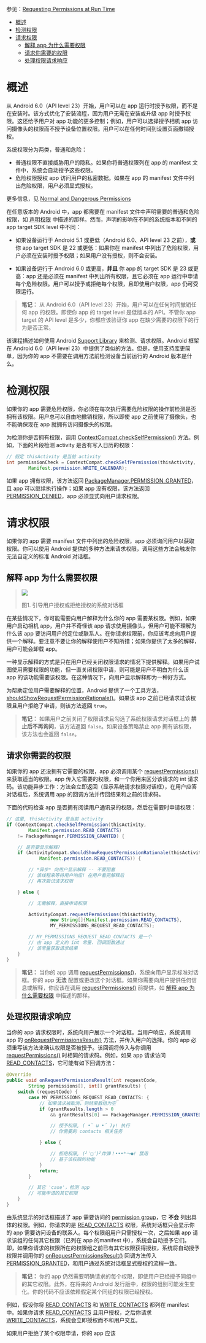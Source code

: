 参见：[Requesting Permissions at Run Time](https://developer.android.com/training/permissions/requesting.html)

- [概述](#%E6%A6%82%E8%BF%B0)
- [检测权限](#%E6%A3%80%E6%B5%8B%E6%9D%83%E9%99%90)
- [请求权限](#%E8%AF%B7%E6%B1%82%E6%9D%83%E9%99%90)
    - [解释 app 为什么需要权限](#%E8%A7%A3%E9%87%8A-app-%E4%B8%BA%E4%BB%80%E4%B9%88%E9%9C%80%E8%A6%81%E6%9D%83%E9%99%90)
    - [请求你需要的权限](#%E8%AF%B7%E6%B1%82%E4%BD%A0%E9%9C%80%E8%A6%81%E7%9A%84%E6%9D%83%E9%99%90)
    - [处理权限请求响应](#%E5%A4%84%E7%90%86%E6%9D%83%E9%99%90%E8%AF%B7%E6%B1%82%E5%93%8D%E5%BA%94)

# 概述

从 Android 6.0（API level 23）开始，用户可以在 app 运行时授予权限，而不是在安装时。该方式优化了安装流程，因为用户无需在安装或升级 app 时授予权限。这还给予用户对 app 功能的更多控制；例如，用户可以选择授予相机 app 访问摄像头的权限而不授予设备位置权限。用户可以在任何时间到设置页面撤销授权。

系统权限分为两类，普通和危险：

- 普通权限不直接威胁用户的隐私。如果你将普通权限列在 app 的 manifest 文件中，系统会自动授予这些权限。
- 危险权限授权 app 访问用户的私密数据。如果在 app 的 manifest 文件中列出危险权限，用户必须显式授权。

更多信息，见 [Normal and Dangerous Permissions](https://developer.android.com/guide/topics/permissions/requesting.html#normal-dangerous)

在任意版本的 Android 中，app 都需要在 manifest 文件中声明需要的普通和危险权限，如 [声明权限](01-声明权限.md) 中描述的那样。然而，声明的影响在不同的系统版本和不同的 app target SDK level 中不同：

- 如果设备运行于 Android 5.1 或更低（Android 6.0、API level 23 之前），**或** 你 app target SDK 是 22 或更低：如果你在 manifest 中列出了危险权限，用户必须在安装时授予权限；如果用户没有授权，则不会安装。

- 如果设备运行于 Android 6.0 或更高，**并且** 你 app 的 target SDK 是 23 或更高：app 还是必须在 manifest 中列出所有权限，且它必须在 app 运行中申请每个危险权限。用户可以授予或拒绝每个权限，且即使用户权限，app 仍可受限运行。

> **笔记：** 从 Android 6.0（API level 23）开始，用户可以在任何时间撤销任何 app 的权限。即使你 app 的 target level 是低版本的 API。不管你 app target 的 API level 是多少，你都应该验证你 app 在缺少需要的权限下的行为是否正常。

该课程描述如何使用 Android [Support Library](https://developer.android.com/tools/support-library/index.html) 来检测、请求权限。Android 框架在 Android 6.0（API level 23）中提供了类似的方法。但是，使用支持库更简单，因为你的 app 不需要在调用方法前检测设备当前运行的 Android 版本是什么。

# 检测权限

如果你的 app 需要危险权限，你必须在每次执行需要危险权限的操作前检测是否拥有该权限。用户总可以自由地撤销权限，所以即使 app 之前使用了摄像头，也不能确保现在 app 就拥有访问摄像头的权限。

为检测你是否拥有权限，调用 [ContextCompat.checkSelfPermission()](https://developer.android.com/reference/android/support/v4/content/ContextCompat.html#checkSelfPermission(android.content.Context,%20java.lang.String)) 方法。例如，下面的片段检测 activity 是否有写入日历的权限：

```java
// 假定 thisActivity 是当前 activity
int permissionCheck = ContextCompat.checkSelfPermission(thisActivity,
        Manifest.permission.WRITE_CALENDAR);
```

如果 app 拥有权限，该方法返回 [PackageManager.PERMISSION_GRANTED](https://developer.android.com/reference/android/content/pm/PackageManager.html#PERMISSION_GRANTED)，且 app 可以继续执行操作；如果 app 没有权限，该方法返回 [PERMISSION_DENIED](https://developer.android.com/reference/android/content/pm/PackageManager.html#PERMISSION_DENIED)，app 必须显式向用户请求权限。

# 请求权限

如果你的 app 需要 manifest 文件中列出的危险权限，app 必须询问用户以获取权限。你可以使用 Android 提供的多种方法来请求权限，调用这些方法会触发你无法自定义的标准 Android 对话框。

## 解释 app 为什么需要权限

> ![](https://developer.android.com/images/training/permissions/request_permission_dialog.png)
>
> 图1. 引导用户授权或拒绝授权的系统对话框

在某些情况下，你可能需要向用户解释为什么你的 app 需要某权限。例如，如果用户启动相机 app，用户并不奇怪该 app 请求使用摄像头，但用户可能不理解为什么该 app 要访问用户的定位或联系人。在你请求权限前，你应该考虑向用户提供一个解释。要注意不要让你的解释使用户不知所措；如果你提供了太多的解释，用户可能会卸载 app。

一种显示解释的方式是只在用户已经关闭权限请求的情况下提供解释。如果用户试图使用需要权限的功能，但一直关闭权限申请，则可能是用户不明白为什么该 app 的该功能需要该权限。在这种情况下，向用户显示解释即为一种好方式。

为帮助定位用户需要解释的位置，Android 提供了一个工具方法，[shouldShowRequestPermissionRationale()](https://developer.android.com/reference/android/support/v4/app/ActivityCompat.html#shouldShowRequestPermissionRationale(android.app.Activity,%20java.lang.String))。如果该 app 之前已经请求过该权限且用户拒绝了申请，则该方法返回 `true`。

> **笔记：** 如果用户之前关闭了权限请求且勾选了系统权限请求对话框上的 **禁止后不再询问**，该方法返回 `false`。如果设备策略禁止 app 拥有该权限，该方法也会返回 `false`。

## 请求你需要的权限

如果你的 app 还没拥有它需要的权限，app 必须调用某个 [requestPermissions()](https://developer.android.com/reference/android/support/v4/app/ActivityCompat.html#requestPermissions(android.app.Activity,%20java.lang.String[],%20int)) 来获取适当的权限。app 传入它需要的权限，和一个你用来区分该请求的 int 请求码。该功能异步工作：方法会立即返回（显示系统请求权限对话框），在用户应答对话框后，系统调用 app 的回调方法并传回结果和之前的请求码。

下面的代码检查 app 是否拥有阅读用户通讯录的权限，然后在需要时申请权限：

```java
// 这里, thisActivity 是当前 activity
if (ContextCompat.checkSelfPermission(thisActivity,
        Manifest.permission.READ_CONTACTS)
    != PackageManager.PERMISSION_GRANTED) {

    // 是否要显示解释?
    if (ActivityCompat.shouldShowRequestPermissionRationale(thisActivity,
            Manifest.permission.READ_CONTACTS)) {

        // *异步* 向用户显示解释 -- 不要阻塞
        // 该线程来等待用户响应! 在用户看完解释后
        // 再次尝试请求权限

    } else {

        // 无需解释，直接申请权限

        ActivityCompat.requestPermissions(thisActivity,
                new String[]{Manifest.permission.READ_CONTACTS},
                MY_PERMISSIONS_REQUEST_READ_CONTACTS);

        // MY_PERMISSIONS_REQUEST_READ_CONTACTS 是一个
        // 由 app 定义的 int 常量. 回调函数通过
        // 该常量获取请求结果
    }
}
```

> **笔记：** 当你的 app 调用 [requestPermissions()](https://developer.android.com/reference/android/support/v4/app/ActivityCompat.html#requestPermissions(android.app.Activity,%20java.lang.String[],%20int))，系统向用户显示标准对话框。你的 app **无法** 配置或更改这个对话框。如果你需要向用户提供任何信息或解释，你应该在调用 [requestPermissions()](https://developer.android.com/reference/android/support/v4/app/ActivityCompat.html#requestPermissions(android.app.Activity,%20java.lang.String[],%20int)) 前提供，如 [解释 app 为什么需要权限](#%E8%A7%A3%E9%87%8A-app-%E4%B8%BA%E4%BB%80%E4%B9%88%E9%9C%80%E8%A6%81%E6%9D%83%E9%99%90) 中描述的那样。

## 处理权限请求响应

当你的 app 请求权限时，系统向用户展示一个对话框。当用户响应，系统调用 app 的 [onRequestPermissionsResult()](https://developer.android.com/reference/android/support/v4/app/ActivityCompat.OnRequestPermissionsResultCallback.html#onRequestPermissionsResult(int,%20java.lang.String[],%20int[])) 方法，并传入用户的选择。你的 app 必须重写该方法来确认权限是否被授予。该回调将传入与你调用 [requestPermissions()](https://developer.android.com/reference/android/support/v4/app/ActivityCompat.OnRequestPermissionsResultCallback.html#onRequestPermissionsResult(int,%20java.lang.String[],%20int[])) 时相同的请求码。例如，如果 app 请求访问 [READ_CONTACTS](https://developer.android.com/reference/android/Manifest.permission.html#READ_CONTACTS)，它可能有如下回调方法：

```java
@Override
public void onRequestPermissionsResult(int requestCode,
        String permissions[], int[] grantResults) {
    switch (requestCode) {
        case MY_PERMISSIONS_REQUEST_READ_CONTACTS: {
            // 如果请求被取消，则结果数组为空
            if (grantResults.length > 0
                && grantResults[0] == PackageManager.PERMISSION_GRANTED) {

                // 授予权限, ( •̀ ω •́ )y! 执行
                // 你需要的 contacts 相关任务

            } else {

                // 拒绝权限, (╯‵□′)╯炸弹！•••*～●! 禁用
                // 基于该权限的功能
            }
            return;
        }

        // 其它 'case'，检测 app
        // 可能申请的其它权限
    }
}
```

由系统显示的对话框描述了 app 需要访问的 [permission group](https://developer.android.com/guide/topics/security/permissions.html#perm-groups)，它 **不会** 列出具体的权限。例如，你请求的是 [READ_CONTACTS](https://developer.android.com/reference/android/Manifest.permission.html#READ_CONTACTS) 权限，系统对话框只会显示你的 app 需要访问设备的联系人。每个权限组用户只需授权一次，之后如果 app 请求该组的任何其它权限（已列在 app 的manifest 中），系统会自动授予它们。即，如果你请求的权限所在的权限组之前已有其它权限获得授权，系统将自动授予权限并调用你的 [onRequestPermissionsResult()](https://developer.android.com/reference/android/support/v4/app/ActivityCompat.OnRequestPermissionsResultCallback.html#onRequestPermissionsResult(int,%20java.lang.String[],%20int[])) 回调方法传入 [PERMISSION_GRANTED](https://developer.android.com/reference/android/content/pm/PackageManager.html#PERMISSION_GRANTED)，和用户通过系统对话框显式授权的流程一致。

> **笔记：** 你的 app 仍然需要明确请求的每个权限，即使用户已经授予同组中的其它权限。此外，在将来的 Android 发行版中，权限的组别可能发生变化。你的代码不应该依赖假定某个同组的权限已经授权。

例如，假设你将 [READ_CONTACTS](https://developer.android.com/reference/android/Manifest.permission.html#READ_CONTACTS) 和 [WRITE_CONTACTS](https://developer.android.com/reference/android/Manifest.permission.html#WRITE_CONTACTS) 都列在 manifest 中。如果你请求 [READ_CONTACTS](https://developer.android.com/reference/android/Manifest.permission.html#READ_CONTACTS) 且用户授权，之后你请求 [WRITE_CONTACTS](https://developer.android.com/reference/android/Manifest.permission.html#WRITE_CONTACTS)，系统会立即授权而不和用户交互。

如果用户拒绝了某个权限申请，你的 app 应该 


